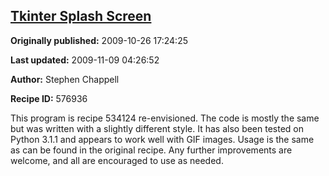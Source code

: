 ## [Tkinter Splash Screen](https://code.activestate.com/recipes/576936-tkinter-splash-screen)

**Originally published:** 2009-10-26 17:24:25

**Last updated:** 2009-11-09 04:26:52

**Author:** Stephen Chappell

**Recipe ID:** 576936

This program is recipe 534124 re-envisioned. The code is mostly the same but was written with a slightly different style. It has also been tested on Python 3.1.1 and appears to work well with GIF images. Usage is the same as can be found in the original recipe. Any further improvements are welcome, and all are encouraged to use as needed.
